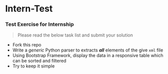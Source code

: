 # Intern-Test

### Test Exercise for Internship

> Please read the below task list and submit your solution

- Fork this repo 
- Write a *generic* Python parser to extracts ***all*** elements of the give `xml` file 
- Using Bootstrap Framework, display the data in a responsive table which can be sorted and filtered
- Try to keep it simple
